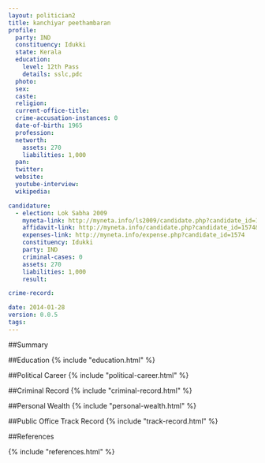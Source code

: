 ```yaml
---
layout: politician2
title: kanchiyar peethambaran
profile: 
  party: IND
  constituency: Idukki
  state: Kerala
  education: 
    level: 12th Pass
    details: sslc,pdc
  photo: 
  sex: 
  caste: 
  religion: 
  current-office-title: 
  crime-accusation-instances: 0
  date-of-birth: 1965
  profession: 
  networth: 
    assets: 270
    liabilities: 1,000
  pan: 
  twitter: 
  website: 
  youtube-interview: 
  wikipedia: 

candidature: 
  - election: Lok Sabha 2009
    myneta-link: http://myneta.info/ls2009/candidate.php?candidate_id=1574
    affidavit-link: http://myneta.info/candidate.php?candidate_id=1574&scan=original
    expenses-link: http://myneta.info/expense.php?candidate_id=1574
    constituency: Idukki 
    party: IND
    criminal-cases: 0
    assets: 270
    liabilities: 1,000
    result:  

crime-record: 

date: 2014-01-28
version: 0.0.5
tags: 
---
```

##Summary


##Education
{% include "education.html" %}


##Political Career
{% include "political-career.html" %}


##Criminal Record
{% include "criminal-record.html" %}


##Personal Wealth
{% include "personal-wealth.html" %}


##Public Office Track Record
{% include "track-record.html" %}


##References


{% include "references.html" %}